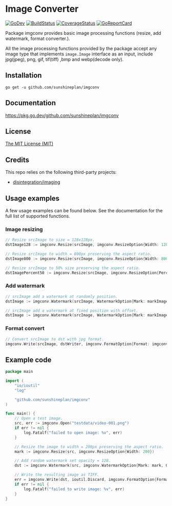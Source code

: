 # Image Converter

[![GoDev](https://img.shields.io/static/v1?label=godev&message=reference&color=00add8)][godev]
[![BuildStatus](https://travis-ci.org/sunshineplan/imgconv.svg?branch=master)][travis]
[![CoverageStatus](https://coveralls.io/repos/github/sunshineplan/imgconv/badge.svg?branch=master&service=github)][coveralls]
[![GoReportCard](https://goreportcard.com/badge/github.com/sunshineplan/imgconv)][goreportcard]

[godev]: https://pkg.go.dev/github.com/sunshineplan/imgconv
[travis]: https://travis-ci.org/sunshineplan/imgconv
[coveralls]: https://coveralls.io/github/sunshineplan/imgconv?branch=master
[goreportcard]: https://goreportcard.com/report/github.com/sunshineplan/imgconv

Package imgconv provides basic image processing functions (resize, add watermark, format converter.).

All the image processing functions provided by the package accept any image type that implements `image.Image` interface
as an input, include jpg(jpeg), png, gif, tif(tiff) ,bmp and webp(decode only).

## Installation

    go get -u github.com/sunshineplan/imgconv

## Documentation

https://pkg.go.dev/github.com/sunshineplan/imgconv

## License

[The MIT License (MIT)](https://raw.githubusercontent.com/sunshineplan/imgconv/master/LICENSE)

## Credits

This repo relies on the following third-party projects:

  * [disintegration/imaging](https://github.com/disintegration/imaging)

## Usage examples

A few usage examples can be found below. See the documentation for the full list of supported functions.

### Image resizing

```go
// Resize srcImage to size = 128x128px.
dstImage128 := imgconv.Resize(srcImage, imgconv.ResizeOption{Width: 128, Height: 128})

// Resize srcImage to width = 800px preserving the aspect ratio.
dstImage800 := imgconv.Resize(srcImage, imgconv.ResizeOption{Width: 800})

// Resize srcImage to 50% size preserving the aspect ratio.
dstImagePercent50 := imgconv.Resize(srcImage, imgconv.ResizeOption{Percent: 50})
```

### Add watermark

```go
// srcImage add a watermark at randomly position.
dstImage := imgconv.Watermark(srcImage, WatermarkOption{Mark: markImage, Opacity: 128, Random: true})

// srcImage add a watermark at fixed position with offset.
dstImage := imgconv.Watermark(srcImage, WatermarkOption{Mark: markImage, Opacity: 128, Offset: image.Pt(5, 5)})
```

### Format convert

```go
// Convert srcImage to dst with jpg format.
imgconv.Write(srcImage, dstWriter, imgconv.FormatOption{Format: imgconv.JPEG})
```

## Example code

```go
package main

import (
	"io/ioutil"
	"log"

	"github.com/sunshineplan/imgconv"
)

func main() {
	// Open a test image.
	src, err := imgconv.Open("testdata/video-001.png")
	if err != nil {
		log.Fatalf("failed to open image: %v", err)
	}

	// Resize the image to width = 200px preserving the aspect ratio.
	mark := imgconv.Resize(src, imgconv.ResizeOption{Width: 200})

	// Add random watermark set opacity = 128.
	dst := imgconv.Watermark(src, imgconv.WatermarkOption{Mark: mark, Opacity: 128, Random: true})

	// Write the resulting image as TIFF.
	err = imgconv.Write(dst, ioutil.Discard, imgconv.FormatOption{Format: imgconv.TIFF})
	if err != nil {
		log.Fatalf("failed to write image: %v", err)
	}
}
```
